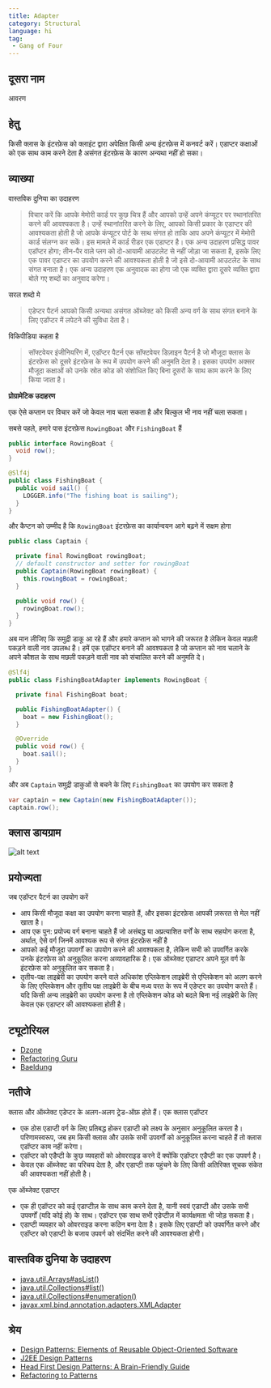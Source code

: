 ```yaml
---
title: Adapter
category: Structural
language: hi
tag:
 - Gang of Four
---
```


## दूसरा नाम

आवरण

## हेतु

किसी क्लास के इंटरफ़ेस को क्लाइंट द्वारा अपेक्षित किसी अन्य इंटरफ़ेस में कनवर्ट करें। एडाप्टर कक्षाओं को एक साथ काम करने देता है
असंगत इंटरफ़ेस के कारण अन्यथा नहीं हो सका।

## व्याख्या

वास्तविक दुनिया का उदाहरण

> विचार करें कि आपके मेमोरी कार्ड पर कुछ चित्र हैं और आपको उन्हें अपने कंप्यूटर पर स्थानांतरित करने की आवश्यकता है। उन्हें स्थानांतरित करने के लिए, आपको किसी प्रकार के एडाप्टर की आवश्यकता होती है जो आपके कंप्यूटर पोर्ट के साथ संगत हो ताकि आप अपने कंप्यूटर में मेमोरी कार्ड संलग्न कर सकें। इस मामले में कार्ड रीडर एक एडाप्टर है।
> एक अन्य उदाहरण प्रसिद्ध पावर एडॉप्टर होगा; तीन-पैर वाले प्लग को दो-आयामी आउटलेट से नहीं जोड़ा जा सकता है, इसके लिए एक पावर एडाप्टर का उपयोग करने की आवश्यकता होती है जो इसे दो-आयामी आउटलेट के साथ संगत बनाता है।
> एक अन्य उदाहरण एक अनुवादक का होगा जो एक व्यक्ति द्वारा दूसरे व्यक्ति द्वारा बोले गए शब्दों का अनुवाद करेगा।

सरल शब्दो मे

> एडेप्टर पैटर्न आपको किसी अन्यथा असंगत ऑब्जेक्ट को किसी अन्य वर्ग के साथ संगत बनाने के लिए एडॉप्टर में लपेटने की सुविधा देता है।

विकिपीडिया कहता है

> सॉफ्टवेयर इंजीनियरिंग में, एडॉप्टर पैटर्न एक सॉफ्टवेयर डिज़ाइन पैटर्न है जो मौजूदा क्लास के इंटरफ़ेस को दूसरे इंटरफ़ेस के रूप में उपयोग करने की अनुमति देता है। इसका उपयोग अक्सर मौजूदा कक्षाओं को उनके स्रोत कोड को संशोधित किए बिना दूसरों के साथ काम करने के लिए किया जाता है।

**प्रोग्रामेटिक उदाहरण**

एक ऐसे कप्तान पर विचार करें जो केवल नाव चला सकता है और बिल्कुल भी नाव नहीं चला सकता।

सबसे पहले, हमारे पास इंटरफ़ेस `RowingBoat` और `FishingBoat` हैं

```java
public interface RowingBoat {
  void row();
}

@Slf4j
public class FishingBoat {
  public void sail() {
    LOGGER.info("The fishing boat is sailing");
  }
}
```

और कैप्टन को उम्मीद है कि `RowingBoat` इंटरफ़ेस का कार्यान्वयन आगे बढ़ने में सक्षम होगा

```java
public class Captain {

  private final RowingBoat rowingBoat;
  // default constructor and setter for rowingBoat
  public Captain(RowingBoat rowingBoat) {
    this.rowingBoat = rowingBoat;
  }

  public void row() {
    rowingBoat.row();
  }
}
```

अब मान लीजिए कि समुद्री डाकू आ रहे हैं और हमारे कप्तान को भागने की जरूरत है लेकिन केवल मछली पकड़ने वाली नाव उपलब्ध है। हमें एक एडॉप्टर बनाने की आवश्यकता है जो कप्तान को नाव चलाने के अपने कौशल के साथ मछली पकड़ने वाली नाव को संचालित करने की अनुमति दे।

```java
@Slf4j
public class FishingBoatAdapter implements RowingBoat {

  private final FishingBoat boat;

  public FishingBoatAdapter() {
    boat = new FishingBoat();
  }

  @Override
  public void row() {
    boat.sail();
  }
}
```

और अब `Captain` समुद्री डाकुओं से बचने के लिए `FishingBoat` का उपयोग कर सकता है

```java
var captain = new Captain(new FishingBoatAdapter());
captain.row();
```

## क्लास डायग्राम

![alt text](../../../adapter/etc/adapter.urm.png "एडाप्टर क्लास डायग्राम")

## प्रयोज्यता

जब एडॉप्टर पैटर्न का उपयोग करें

* आप किसी मौजूदा कक्षा का उपयोग करना चाहते हैं, और इसका इंटरफ़ेस आपकी ज़रूरत से मेल नहीं खाता है।
* आप एक पुन: प्रयोज्य वर्ग बनाना चाहते हैं जो असंबद्ध या अप्रत्याशित वर्गों के साथ सहयोग करता है, अर्थात, ऐसे वर्ग जिनमें आवश्यक रूप से संगत इंटरफ़ेस नहीं है
* आपको कई मौजूदा उपवर्गों का उपयोग करने की आवश्यकता है, लेकिन सभी को उपवर्गित करके उनके इंटरफ़ेस को अनुकूलित करना अव्यावहारिक है। एक ऑब्जेक्ट एडाप्टर अपने मूल वर्ग के इंटरफ़ेस को अनुकूलित कर सकता है।
* तृतीय-पक्ष लाइब्रेरी का उपयोग करने वाले अधिकांश एप्लिकेशन लाइब्रेरी से एप्लिकेशन को अलग करने के लिए एप्लिकेशन और तृतीय पक्ष लाइब्रेरी के बीच मध्य परत के रूप में एडेप्टर का उपयोग करते हैं। यदि किसी अन्य लाइब्रेरी का उपयोग करना है तो एप्लिकेशन कोड को बदले बिना नई लाइब्रेरी के लिए केवल एक एडाप्टर की आवश्यकता होती है।

## ट्यूटोरियल

* [Dzone](https://dzone.com/articles/adapter-design-pattern-in-java)
* [Refactoring Guru](https://refactoring.guru/design-patterns/adapter/java/example)
* [Baeldung](https://www.baeldung.com/java-adapter-pattern)

## नतीजे

क्लास और ऑब्जेक्ट एडेप्टर के अलग-अलग ट्रेड-ऑफ़ होते हैं। एक क्लास एडॉप्टर

* एक ठोस एडाप्टी वर्ग के लिए प्रतिबद्ध होकर एडाप्टी को लक्ष्य के अनुसार अनुकूलित करता है। परिणामस्वरूप, जब हम किसी क्लास और उसके सभी उपवर्गों को अनुकूलित करना चाहते हैं तो क्लास एडॉप्टर काम नहीं करेगा।
* एडॉप्टर को एडैप्टी के कुछ व्यवहारों को ओवरराइड करने दें क्योंकि एडॉप्टर एडैप्टी का एक उपवर्ग है।
* केवल एक ऑब्जेक्ट का परिचय देता है, और एडाप्टी तक पहुंचने के लिए किसी अतिरिक्त सूचक संकेत की आवश्यकता नहीं होती है।

एक ऑब्जेक्ट एडाप्टर

* एक ही एडॉप्टर को कई एडाप्टीज़ के साथ काम करने देता है, यानी स्वयं एडाप्टी और उसके सभी उपवर्गों (यदि कोई हो) के साथ। एडॉप्टर एक साथ सभी एडेप्टीज़ में कार्यक्षमता भी जोड़ सकता है।
* एडाप्टी व्यवहार को ओवरराइड करना कठिन बना देता है। इसके लिए एडाप्टी को उपवर्गित करने और एडॉप्टर को एडाप्टी के बजाय उपवर्ग को संदर्भित करने की आवश्यकता होगी।

## वास्तविक दुनिया के उदाहरण

* [java.util.Arrays#asList()](http://docs.oracle.com/javase/8/docs/api/java/util/Arrays.html#asList%28T...%29)
* [java.util.Collections#list()](https://docs.oracle.com/javase/8/docs/api/java/util/Collections.html#list-java.util.Enumeration-)
* [java.util.Collections#enumeration()](https://docs.oracle.com/javase/8/docs/api/java/util/Collections.html#enumeration-java.util.Collection-)
* [javax.xml.bind.annotation.adapters.XMLAdapter](http://docs.oracle.com/javase/8/docs/api/javax/xml/bind/annotation/adapters/XmlAdapter.html#marshal-BoundType-)

## श्रेय

* [Design Patterns: Elements of Reusable Object-Oriented Software](https://www.amazon.com/gp/product/0201633612/ref=as_li_tl?ie=UTF8&camp=1789&creative=9325&creativeASIN=0201633612&linkCode=as2&tag=javadesignpat-20&linkId=675d49790ce11db99d90bde47f1aeb59)
* [J2EE Design Patterns](https://www.amazon.com/gp/product/0596004273/ref=as_li_tl?ie=UTF8&camp=1789&creative=9325&creativeASIN=0596004273&linkCode=as2&tag=javadesignpat-20&linkId=48d37c67fb3d845b802fa9b619ad8f31)
* [Head First Design Patterns: A Brain-Friendly Guide](https://www.amazon.com/gp/product/0596007124/ref=as_li_tl?ie=UTF8&camp=1789&creative=9325&creativeASIN=0596007124&linkCode=as2&tag=javadesignpat-20&linkId=6b8b6eea86021af6c8e3cd3fc382cb5b)
* [Refactoring to Patterns](https://www.amazon.com/gp/product/0321213351/ref=as_li_tl?ie=UTF8&camp=1789&creative=9325&creativeASIN=0321213351&linkCode=as2&tag=javadesignpat-20&linkId=2a76fcb387234bc71b1c61150b3cc3a7)